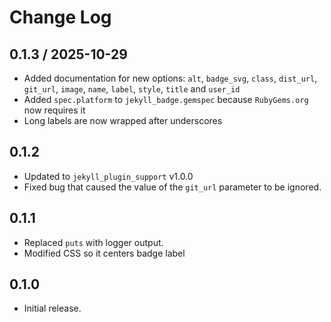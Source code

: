 # Change Log

## 0.1.3 / 2025-10-29

* Added documentation for new options:
  `alt`, `badge_svg`, `class`, `dist_url`, `git_url`, `image`, `name`, `label`,
  `style`, `title` and `user_id`
* Added `spec.platform` to `jekyll_badge.gemspec` because `RubyGems.org` now requires it
* Long labels are now wrapped after underscores


## 0.1.2

* Updated to `jekyll_plugin_support` v1.0.0
* Fixed bug that caused the value of the `git_url` parameter to be ignored.


## 0.1.1

* Replaced `puts` with logger output.
* Modified CSS so it centers badge label


## 0.1.0

* Initial release.
